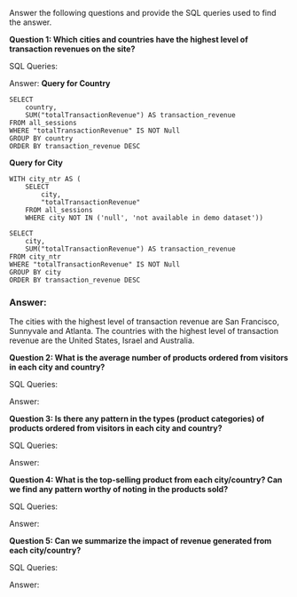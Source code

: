 Answer the following questions and provide the SQL queries used to find the answer.

    
**Question 1: Which cities and countries have the highest level of transaction revenues on the site?**


SQL Queries:



Answer:
**Query for Country**
```
SELECT 
    country, 
    SUM("totalTransactionRevenue") AS transaction_revenue
FROM all_sessions
WHERE "totalTransactionRevenue" IS NOT Null
GROUP BY country
ORDER BY transaction_revenue DESC

```
**Query for City**
```
WITH city_ntr AS (
	SELECT 
        city, 
        "totalTransactionRevenue"
	FROM all_sessions
	WHERE city NOT IN ('null', 'not available in demo dataset'))

SELECT 
    city,
    SUM("totalTransactionRevenue") AS transaction_revenue
FROM city_ntr
WHERE "totalTransactionRevenue" IS NOT Null
GROUP BY city
ORDER BY transaction_revenue DESC
```
### Answer: 
The cities with the highest level of transaction revenue are San Francisco, Sunnyvale and Atlanta. The countries with the highest level of transaction revenue are the United States, Israel and Australia.



**Question 2: What is the average number of products ordered from visitors in each city and country?**


SQL Queries:



Answer:





**Question 3: Is there any pattern in the types (product categories) of products ordered from visitors in each city and country?**


SQL Queries:



Answer:





**Question 4: What is the top-selling product from each city/country? Can we find any pattern worthy of noting in the products sold?**


SQL Queries:



Answer:





**Question 5: Can we summarize the impact of revenue generated from each city/country?**

SQL Queries:



Answer:







